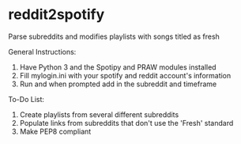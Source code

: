 # reddit2spotify
Parse subreddits and modifies playlists with songs titled as fresh

General Instructions:
1. Have Python 3 and the Spotipy and PRAW modules installed
2. Fill mylogin.ini with your spotify and reddit account's information
3. Run and when prompted add in the subreddit and timeframe


To-Do List:
1. Create playlists from several different subreddits
2. Populate links from subreddits that don't use the 'Fresh' standard 
3. Make PEP8 compliant
